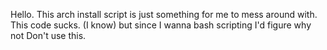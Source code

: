Hello. This arch install script is just something for me to mess around with.
This code sucks. (I know) but since I wanna bash scripting I'd figure why not
Don't use this.
